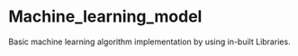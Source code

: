 # Machine_learning_model
Basic machine learning algorithm implementation by using in-built Libraries.
